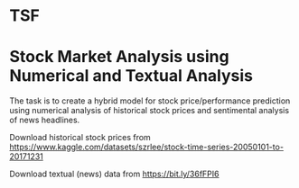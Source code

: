 # TSF
# Stock Market Analysis using Numerical and Textual Analysis
The task is to create a hybrid model for stock price/performance prediction using numerical analysis of historical stock prices and sentimental analysis of news headlines.

Download historical stock prices from https://www.kaggle.com/datasets/szrlee/stock-time-series-20050101-to-20171231

Download textual (news) data from https://bit.ly/36fFPI6
